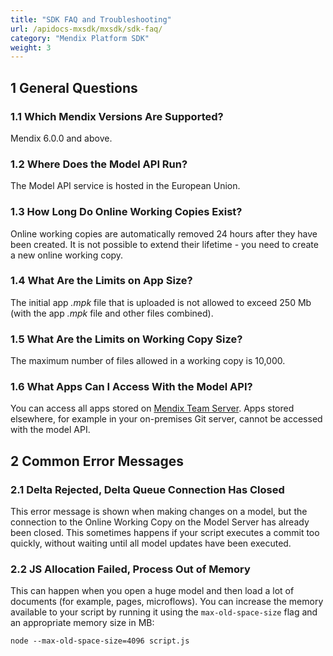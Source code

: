 ```yaml
---
title: "SDK FAQ and Troubleshooting"
url: /apidocs-mxsdk/mxsdk/sdk-faq/
category: "Mendix Platform SDK"
weight: 3
---
```


## 1 General Questions

### 1.1 Which Mendix Versions Are Supported?

Mendix 6.0.0 and above.

### 1.2 Where Does the Model API Run?

The Model API service is hosted in the European Union.

### 1.3 How Long Do Online Working Copies Exist?

Online working copies are automatically removed 24 hours after they have been created. It is not possible to extend their lifetime - you need to create a new online working copy.

### 1.4 What Are the Limits on App Size?

The initial app *.mpk* file that is uploaded is not allowed to exceed 250 Mb (with the app *.mpk* file and other files combined).

### 1.5 What Are the Limits on Working Copy Size?

The maximum number of files allowed in a working copy is 10,000.

### 1.6 What Apps Can I Access With the Model API?

You can access all apps stored on [Mendix Team Server](/developerportal/collaborate/team-server/). Apps stored elsewhere, for example in your on-premises Git server, cannot be accessed with the model API.

## 2 Common Error Messages

### 2.1 Delta Rejected, Delta Queue Connection Has Closed

This error message is shown when making changes on a model, but the connection to the Online Working Copy on the Model Server has already been closed. This sometimes happens if your script executes a commit too quickly, without waiting until all model updates have been executed.

### 2.2 JS Allocation Failed, Process Out of Memory

This can happen when you open a huge model and then load a lot of documents (for example, pages, microflows). You can increase the memory available to your script by running it using the `max-old-space-size` flag and an appropriate memory size in MB:

`node --max-old-space-size=4096 script.js`
